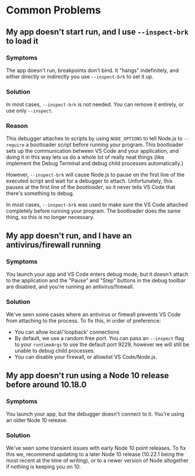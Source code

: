 # Common Problems

## My app doesn't start run, and I use `--inspect-brk` to load it

### Symptoms

The app doesn't run, breakpoints don't bind. It "hangs" indefinitely, and either directly or indirectly you use `--inspect-brk` to set it up.

### Solution

In most cases, `--inspect-brk` is not needed. You can remove it entirely, or use only `--inspect`.

### Reason

This debugger attaches to scripts by using `NODE_OPTIONS` to tell Node.js to `--require` a bootloader script before running your program. This bootloader sets up the communication between VS Code and your application, and doing it in this way lets us do a whole lot of really neat things (like implement the Debug Terminal and debug child processes automatically.)

However, `--inspect-brk` will cause Node.js to pause on the first line of the executed script and wait for a debugger to attach. Unfortunately, this pauses at the first line of the _bootloader_, so it never tells VS Code that there's something to debug.

In most cases, `--inspect-brk` was used to make sure the VS Code attached completely before running your program. The bootloader does the same thing, so this is no longer necessary.

## My app doesn't run, and I have an antivirus/firewall running

### Symptoms

You launch your app and VS Code enters debug mode, but it doesn't attach to the application and the "Pause" and "Step" buttons in the debug toolbar are disabled, and you're running an antivirus/firewall.

### Solution

We've seen some cases where an antivirus or firewall prevents VS Code from attaching to the process. To fix this, in order of preference:

- You can allow local/'loopback' connections
- By default, we use a random free port. You can pass an `--inspect` flag to your `runtimeArgs` to use the default port 9229, however we will still be unable to debug child processes.
- You can disable your firewall, or allowlist VS Code/Node.js.

## My app doesn't run using a Node 10 release before around 10.18.0

### Symptoms

You launch your app, but the debugger doesn't connect to it. You're using an older Node 10 release.

### Solution

We've seen some transient issues with early Node 10 point releases. To fix this we, recommend updating to a later Node 10 release (10.22.1 being the most recent at the time of writing), or to a newer version of Node altogether if nothing is keeping you on 10.
